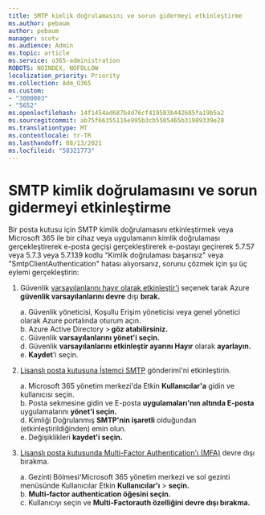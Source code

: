 ```yaml
---
title: SMTP kimlik doğrulamasını ve sorun gidermeyi etkinleştirme
ms.author: pebaum
author: pebaum
manager: scotv
ms.audience: Admin
ms.topic: article
ms.service: o365-administration
ROBOTS: NOINDEX, NOFOLLOW
localization_priority: Priority
ms.collection: Adm_O365
ms.custom:
- "3000003"
- "5652"
ms.openlocfilehash: 14f1454ad687b4d76cf419583b442685fa19b5a2
ms.sourcegitcommit: ab75f66355116e995b3cb5505465b31989339e28
ms.translationtype: MT
ms.contentlocale: tr-TR
ms.lasthandoff: 08/13/2021
ms.locfileid: "58321773"
---
```

# <a name="enable-smtp-authentication-and-troubleshooting"></a>SMTP kimlik doğrulamasını ve sorun gidermeyi etkinleştirme

Bir posta kutusu için SMTP kimlik doğrulamasını etkinleştirmek veya Microsoft 365 ile bir cihaz veya uygulamanın kimlik doğrulaması gerçekleştirerek e-posta geçişi gerçekleştirerek e-postayı geçirerek 5.7.57 veya 5.7.3 veya 5.7.139 kodlu "Kimlik doğrulaması başarısız" veya "SmtpClientAuthentication" hatası alıyorsanız, sorunu çözmek için şu üç eylemi gerçekleştirin:

1. Güvenlik [varsayılanlarını hayır olarak etkinleştir'i](https://docs.microsoft.com/azure/active-directory/fundamentals/concept-fundamentals-security-defaults) seçenek tarak Azure **güvenlik varsayılanlarını devre** dışı **bırak.**

    a. Güvenlik yöneticisi, Koşullu Erişim yöneticisi veya genel yönetici olarak Azure portalında oturum açın.<BR/>
    b. Azure Active Directory > **göz atabilirsiniz.**<BR/>
    c. Güvenlik **varsayılanlarını yönet'i seçin.**<BR/>
    d. Güvenlik **varsayılanlarını etkinleştir ayarını Hayır** olarak **ayarlayın.**<BR/>
    e. **Kaydet**'i seçin.

2. [Lisanslı posta kutusuna İstemci SMTP](https://docs.microsoft.com/exchange/clients-and-mobile-in-exchange-online/authenticated-client-smtp-submission#enable-smtp-auth-for-specific-mailboxes) gönderimi'ni etkinleştirin.

    a. Microsoft 365 yönetim merkezi'da Etkin **Kullanıcılar'a** gidin ve kullanıcısı seçin.<BR/>
    b. Posta sekmesine gidin ve E-posta **uygulamaları'nın altında E-posta** uygulamalarını **yönet'i seçin.**<BR/>
    d. Kimliği Doğrulanmış **SMTP'nin işaretli** olduğundan (etkinleştirildiğinden) emin olun.<BR/>
    e. Değişiklikleri **kaydet'i seçin.**<BR/>

3. [Lisanslı posta kutusunda Multi-Factor Authentication'ı (MFA)](https://docs.microsoft.com/microsoft-365/admin/security-and-compliance/set-up-multi-factor-authentication#turn-off-legacy-per-user-mfa) devre dışı bırakma.

    a. Gezinti Bölmesi'Microsoft 365 yönetim merkezi ve sol gezinti menüsünde Kullanıcılar Etkin **Kullanıcılar'ı**  >  **seçin.**<BR/>
    b. **Multi-factor authentication öğesini seçin.**<BR/>
    c. Kullanıcıyı seçin ve **Multi-Factorauth özelliğini devre dışı bırakma.**<BR/>
